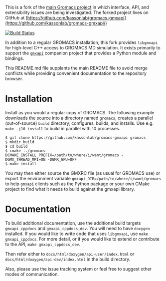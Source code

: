 This is a fork of the [main Gromacs project](http://www.gromacs.org/) in which interface, API, and extensibility issues are being investigated.
The forked project lives on GitHub at [https://github.com/kassonlab/gromacs-gmxapi](https://github.com/kassonlab/gromacs-gmxapi/)

[![Build Status](https://travis-ci.org/kassonlab/gromacs-gmxapi.svg?branch=master)](https://travis-ci.org/kassonlab/gromacs-gmxapi)

In addition to a regular GROMACS installation, this fork provides `libgmxapi` for
high-level C++ access to GROMACS MD simulation.
It exists primarily to support the [`gmxapi`](https://github.com/kassonlab/gmxapi) companion project that provides a Python module and bindings.

This README.md file supplants the main README file to avoid merge conflicts while providing convenient documentation to the repository browser.

# Installation

Install as you would a regular copy of GROMACS. The following example downloads the source into a directory named `gromacs`,
creates a parallel (out-of-source) `build` directory, configures, builds, and installs. Use e.g. `make -j10 install` to build in parallel with 10 processes.

    $ git clone https://github.com/kassonlab/gromacs-gmxapi gromacs
    $ mkdir build
    $ cd build
    $ cmake ../gromacs -DCMAKE_INSTALL_PREFIX=/path/to/where/i/want/gromacs -DGMX_THREAD_MPI=ON -DGMX_GPU=OFF
    $ make install

You may then either source the GMXRC file (as usual for GROMACS use) or export the environment variable
`gmxapi_DIR=/path/to/where/i/want/gromacs` to help `gmxapi` clients such as the Python 
package or your own CMake project to find
what it needs to build against the gmxapi library.

# Documentation

To build additional documentation, use the additional build targets `gmxapi_cppdocs` and `gmxapi_cppdocs_dev`.
You will need to have `doxygen` installed.
If you would like to write code that uses `libgmxapi`, use `make gmxapi_cppdocs`.
For more detail, or if you would like to extend or contribute to the API, `make gmxapi_cppdocs_dev`.

Then refer either to `docs/html/doxygen/api-user/index.html` or
`docs/html/doxygen/api-dev/index.html` in the build directory.

Also, please use the issue tracking system or feel free to suggest other modes of communication.
